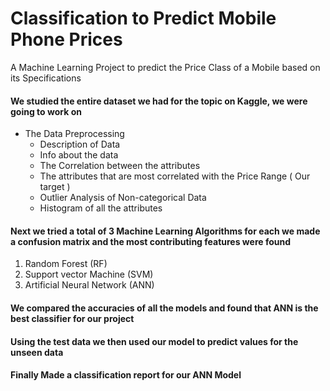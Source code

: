 # Classification to Predict Mobile Phone Prices
A Machine Learning Project to predict the Price Class of a Mobile based on its Specifications

#### We studied the entire dataset we had for the topic on Kaggle, we were going to work on 

- The Data Preprocessing
  - Description of Data 
  - Info about the data
  - The Correlation between the attributes
  - The attributes that are most correlated with the Price Range ( Our target )
  - Outlier Analysis of Non-categorical Data
  - Histogram of all the attributes
  
#### Next we tried a total of 3 Machine Learning Algorithms for each we made a confusion matrix and the most contributing features were found

1. Random Forest (RF)
2. Support vector Machine (SVM)
3. Artificial Neural Network (ANN)

#### We compared the accuracies of all the models and found that ANN is the best classifier for our project
#### Using the test data we then used our model to predict values for the unseen data 
#### Finally Made a classification report for our ANN Model
